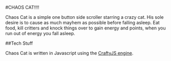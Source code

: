 #CHAOS CAT!!!!

Chaos Cat is a simple one button side scroller starring a crazy cat. His sole desire is to cause as much mayhem as possible before falling asleep. Eat food, kill critters and knock things over to gain energy and points, when you run out of energy you fall asleep.

##Tech Stuff

Chaos Cat is written in Javascript using the [CraftyJS engine](https://github.com/louisstow/Crafty).